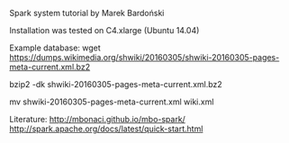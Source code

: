 Spark system tutorial by Marek Bardoński

Installation was tested on C4.xlarge (Ubuntu 14.04)

Example database:
wget https://dumps.wikimedia.org/shwiki/20160305/shwiki-20160305-pages-meta-current.xml.bz2

bzip2 -dk shwiki-20160305-pages-meta-current.xml.bz2

mv shwiki-20160305-pages-meta-current.xml wiki.xml

Literature:
http://mbonaci.github.io/mbo-spark/
http://spark.apache.org/docs/latest/quick-start.html
